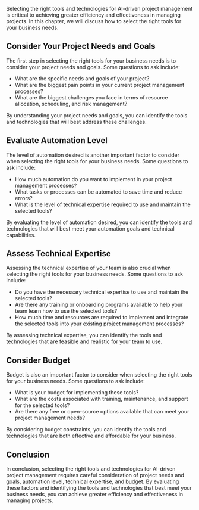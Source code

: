 
Selecting the right tools and technologies for AI-driven project management is critical to achieving greater efficiency and effectiveness in managing projects. In this chapter, we will discuss how to select the right tools for your business needs.

Consider Your Project Needs and Goals
-------------------------------------

The first step in selecting the right tools for your business needs is to consider your project needs and goals. Some questions to ask include:

* What are the specific needs and goals of your project?
* What are the biggest pain points in your current project management processes?
* What are the biggest challenges you face in terms of resource allocation, scheduling, and risk management?

By understanding your project needs and goals, you can identify the tools and technologies that will best address these challenges.

Evaluate Automation Level
-------------------------

The level of automation desired is another important factor to consider when selecting the right tools for your business needs. Some questions to ask include:

* How much automation do you want to implement in your project management processes?
* What tasks or processes can be automated to save time and reduce errors?
* What is the level of technical expertise required to use and maintain the selected tools?

By evaluating the level of automation desired, you can identify the tools and technologies that will best meet your automation goals and technical capabilities.

Assess Technical Expertise
--------------------------

Assessing the technical expertise of your team is also crucial when selecting the right tools for your business needs. Some questions to ask include:

* Do you have the necessary technical expertise to use and maintain the selected tools?
* Are there any training or onboarding programs available to help your team learn how to use the selected tools?
* How much time and resources are required to implement and integrate the selected tools into your existing project management processes?

By assessing technical expertise, you can identify the tools and technologies that are feasible and realistic for your team to use.

Consider Budget
---------------

Budget is also an important factor to consider when selecting the right tools for your business needs. Some questions to ask include:

* What is your budget for implementing these tools?
* What are the costs associated with training, maintenance, and support for the selected tools?
* Are there any free or open-source options available that can meet your project management needs?

By considering budget constraints, you can identify the tools and technologies that are both effective and affordable for your business.

Conclusion
----------

In conclusion, selecting the right tools and technologies for AI-driven project management requires careful consideration of project needs and goals, automation level, technical expertise, and budget. By evaluating these factors and identifying the tools and technologies that best meet your business needs, you can achieve greater efficiency and effectiveness in managing projects.
